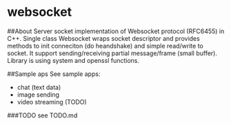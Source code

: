 websocket
=========
##About
Server socket implementation of Websocket protocol (RFC6455) in C++.
Single class Websocket wraps socket descriptor and provides methods 
to init conneciton (do heandshake) and simple read/write to socket.
It support sending/receiving partial message/frame (small buffer).
Library is using system and openssl functions.

##Sample aps
See sample apps:
* chat (text data)
* image sending
* video streaming (TODO)

###TODO 
see TODO.md
